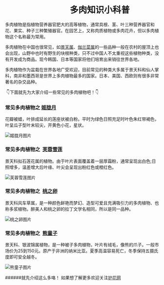 #                                   **多肉知识小科普**

  多肉植物是指植物营养器官肥大的高等植物，通常具根、茎、叶三种营养器官和花、果实、种子三种繁殖器官。在园艺上，又称肉质植物或多肉花卉，但以多肉植物这个名称最为常用。

  多肉植物在中国也很常见，如[景天属](https://baike.so.com/doc/5857154-6069997.html)、[伽兰菜属](https://baike.so.com/doc/6425107-6638779.html)的一些品种一般在农村的屋顶上也会出现，山野中也时有野生的块根种类，只不过中国人不太重视这些植物种类，没有开发成为商品。现今韩国、日本等国家将他们培育出来销往世界各地。
  
  多肉植物作为盆栽在世界各地广受欢迎，目前常见的种类大多属于景天科和仙人掌科，南非和墨西哥是世界上多肉植物最多的国家。日本、美国、西欧则有很多非常著名的杂交品种。
  
  :point_down:下面就先为大家介绍一些常见的多肉植物吧！:point_down:
### 常见多肉植物之  [姬胧月](https://baike.so.com/doc/24971861-25929261.html)

花瓣被蜡，叶排成延长的莲座状被白粉。平时为绿色日照充足时叶色朱红带褐色，叶呈瓜子型叶末较尖，开黄色小花，星状。

![姬胧月图片](http://imgx.xiawu.com/xzimg/i4/i1/17137020614401033/T1SQhMXqBeXXXXXXXX_!!0-item_pic.jpg)
### 常见多肉植物之  [芙蓉雪莲](https://baike.so.com/doc/25402820-26426620.html)

景天科拟石莲花属的植物。由于叶片表面覆盖着一层厚霜粉，通常呈现出白色;日照增多，温差增大后叶缘、叶尖会呈现出粉红色或橙红色。

![芙蓉雪莲图片](http://imglf1.ph.126.net/qsXz5vAja2CPr07XiVOKJQ==/719731515549295054.jpg)
### 常见多肉植物之  [桃之卵](https://baike.so.com/doc/6986735-7209530.html)

景天科风车草属，是一种颜色鲜艳而梦幻、造型可爱且充满吸引力的多肉植物、也称多浆植物。醉美人和桃之卵的拉丁文学名相同，所以是同一品种。

![桃之卵图片](http://cdn.duitang.com/uploads/blog/201408/15/20140815161605_8sByZ.jpeg)

### 常见多肉植物之  [熊童子](https://baike.so.com/doc/5577474-5791165.html)

景天科、银波锦属植物，是一种被子多肉植物，叶片有绒毛，像熊的爪子。一般市场价为25到150元。原产于非洲的纳米比亚。夏季高温容易死亡，冬季保持五摄氏度即可安全越冬。

![熊童子图片](http://img.zcool.cn/community/01a35e554bc7d3000001bf7230a63c.jpg)

######就先介绍这么多咯！ 如果想了解更多欢迎关注[护花网](http://www.aihuhua.com/zhuti/duorouzhiwu/)
